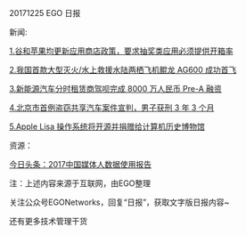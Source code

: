 20171225 EGO 日报

新闻:

[1.谷和苹果均更新应用商店政策，要求抽奖类应用必须提供开箱率](http://t.cn/RTsIOmq)

[2.我国首款大型灭火/水上救援水陆两栖飞机鲲龙 AG600 成功首飞](http://t.cn/RHZfYE2)

[3.新能源汽车分时租赁商驾呗完成 8000 万人民币 Pre-A 融资](http://t.cn/RHhTEDI)

[4.北京市首例盗窃共享汽车案件宣判，男子获刑 3 年 3 个月](http://t.cn/RHLAq1i)

[5.Apple Lisa 操作系统将开源并捐赠给计算机历史博物馆](http://t.cn/RHyKZNT)

资源：

[今日头条：2017中国媒体人数据使用报告](http://www.199it.com/archives/666489.html)

注：上述内容来源于互联网，由EGO整理

关注公众号EGONetworks，回复“日报”，获取文字版日报内容~

还有更多技术管理干货
